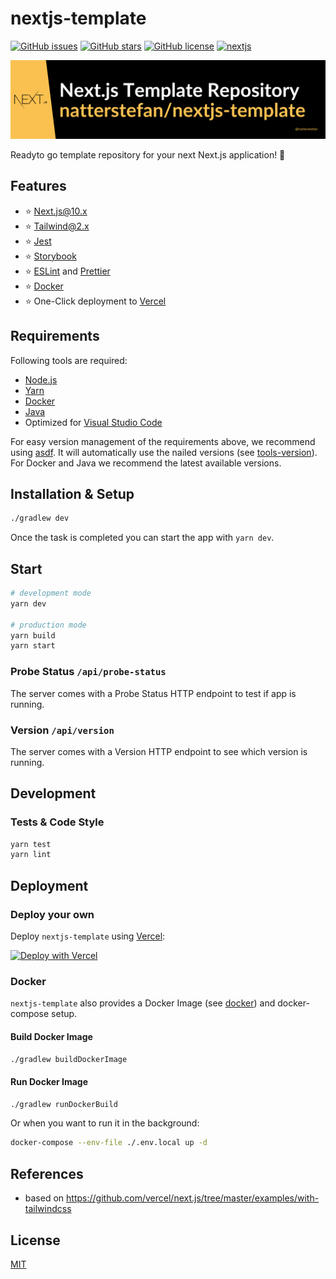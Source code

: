 # nextjs-template

[![GitHub issues](https://img.shields.io/github/issues/natterstefan/nextjs-template)](https://github.com/natterstefan/nextjs-template/issues)
[![GitHub stars](https://img.shields.io/github/stars/natterstefan/nextjs-template)](https://github.com/natterstefan/nextjs-template/stargazers)
[![GitHub license](https://img.shields.io/github/license/natterstefan/nextjs-template)](https://github.com/natterstefan/nextjs-template/blob/main/LICENSE)
[![nextjs](https://img.shields.io/badge/nextjs-built%20with%20typescript-informational.svg?logo=typescript&logoWidth=20)](https://github.com/natterstefan/nextjs-template)

![natterstefan/nextjs-template](./assets/github.png)

Readyto go template repository for your next Next.js application! 🚀

## Features

- ⭐️ [Next.js@10.x](https://nextjs.org/)
- ⭐️ [Tailwind@2.x](https://tailwindcss.com)
- ⭐️ [Jest](https://jestjs.io/)
- ⭐️ [Storybook](https://storybook.js.org/)
- ⭐️ [ESLint](https://eslint.org/) and [Prettier](https://prettier.io/)
- ⭐️ [Docker](https://www.docker.com/)
- ⭐️ One-Click deployment to [Vercel](https://vercel.co/)

## Requirements

Following tools are required:

- [Node.js](https://nodejs.org/)
- [Yarn](https://yarnpkg.com/)
- [Docker](https://docker.com)
- [Java](https://openjdk.java.net/)
- Optimized for [Visual Studio Code](https://code.visualstudio.com/)

For easy version management of the requirements above, we recommend using
[asdf](https://asdf-vm.com/). It will automatically use the nailed versions (see
[tools-version](.tool-versions)). For Docker and Java we recommend the latest
available versions.

## Installation & Setup

```bash
./gradlew dev
```

Once the task is completed you can start the app with `yarn dev`.

## Start

```bash
# development mode
yarn dev

# production mode
yarn build
yarn start
```

### Probe Status `/api/probe-status`

The server comes with a Probe Status HTTP endpoint to test if app is running.

### Version `/api/version`

The server comes with a Version HTTP endpoint to see which version is running.

## Development

### Tests & Code Style

```bash
yarn test
yarn lint
```

## Deployment

### Deploy your own

Deploy `nextjs-template` using [Vercel](https://vercel.com):

[![Deploy with Vercel](https://vercel.com/button)](https://vercel.com/import/project?template=https://github.com/natterstefan/nextjs-template)

### Docker

`nextjs-template` also provides a Docker Image (see [docker](./docker)) and
docker-compose setup.

#### Build Docker Image

```bash
./gradlew buildDockerImage
```

#### Run Docker Image

```bash
./gradlew runDockerBuild
```

Or when you want to run it in the background:

```bash
docker-compose --env-file ./.env.local up -d
```

## References

- based on <https://github.com/vercel/next.js/tree/master/examples/with-tailwindcss>

## License

[MIT](./LICENSE)
